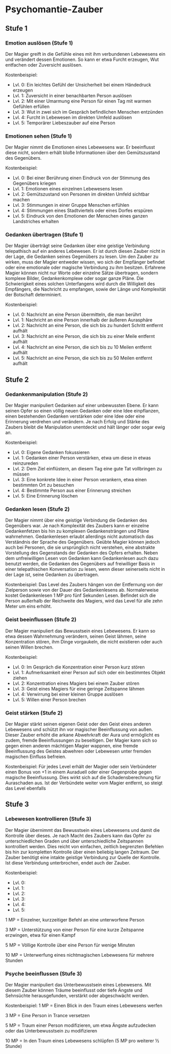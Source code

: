 # Psychomantie-Zauber
## Stufe 1

### Emotion auslösen (Stufe 1)

Der Magier greift in die Gefühle eines mit ihm verbundenen Lebewesens ein und verändert dessen Emotionen. So kann er etwa Furcht erzeugen, Wut entfachen oder Zuversicht auslösen.

Kostenbeispiel:
- Lvl. 0: Ein leichtes Gefühl der Unsicherheit bei einem Händedruck erzeugen
- Lvl. 1: Zuversicht in einer benachbarten Person auslösen
- Lvl. 2: Mit einer Umarmung eine Person für einen Tag mit warmen Gefühlen erfüllen
- Lvl. 3: Wut in zwei sich im Gespräch befindlichen Menschen entzünden
- Lvl. 4: Furcht in Lebewesen im direkten Umfeld auslösen
- Lvl. 5: Temporärer Liebeszauber auf eine Person

### Emotionen sehen (Stufe 1)

Der Magier nimmt die Emotionen eines Lebewesens war. Er beeinflusst diese nicht, sondern erhält bloße Informationen über den Gemütszustand des Gegenübers.

Kostenbeispiel:
- Lvl. 0: Bei einer Berührung einen Eindruck von der Stimmung des Gegenübers kriegen
- Lvl. 1: Emotionen eines einzelnen Lebewesens lesen
- Lvl. 2: Gemütszustand von Personen im direkten Umfeld sichtbar machen
- Lvl. 3: Stimmungen in einer Gruppe Menschen erfühlen
- Lvl. 4: Stimmungen eines Stadtviertels oder eines Dorfes erspüren
- Lvl. 5: Eindruck von den Emotionen der Menschen eines ganzen Landstriches erhalten

### Gedanken übertragen (Stufe 1)

Der Magier überträgt seine Gedanken über eine geistige Verbindung telepathisch auf ein anderes Lebewesen. Er ist durch diesen Zauber nicht in der Lage, die Gedanken seines Gegenübers zu lesen. Um den Zauber zu wirken, muss der Magier entweder wissen, wo sich der Empfänger befindet oder eine emotionale oder magische Verbindung zu ihm besitzen. Erfahrene Magier können nicht nur Worte oder einzelne Sätze übertragen, sondern komplexe Bilder, Gedankenkomplexe oder sogar ganze Pläne. Die Schwierigkeit eines solchen Unterfangens wird durch die Willigkeit des Empfängers, die Nachricht zu empfangen, sowie der Länge und Komplexität der Botschaft determiniert.

Kostenbeispiel:
- Lvl. 0: Nachricht an eine Person übermitteln, die man berührt
- Lvl. 1: Nachricht an eine Person innerhalb der äußeren Aurasphäre
- Lvl. 2: Nachricht an eine Person, die sich bis zu hundert Schritt entfernt aufhält
- Lvl. 3: Nachricht an eine Person, die sich bis zu einer Meile entfernt aufhält
- Lvl. 4: Nachricht an eine Person, die sich bis zu 10 Meilen entfernt aufhält
- Lvl. 5: Nachricht an eine Person, die sich bis zu 50 Meilen entfernt aufhält

## Stufe 2

### Gedankenmanipulation (Stufe 2)

Der Magier manipuliert Gedanken auf einer unbewussten Ebene. Er kann seinen Opfer so einen völlig neuen Gedanken oder eine Idee einpflanzen, einen bestehenden Gedanken verstärken oder eine Idee oder eine Erinnerung verdrehen und verändern. Je nach Erfolg und Stärke des Zaubers bleibt die Manipulation unentdeckt und hält länger oder sogar ewig an.

Kostenbeispiel:
- Lvl. 0: Eigene Gedanken fokussieren
- Lvl. 1: Gedanken einer Person verstärken, etwa um diese in etwas reinzureden
- Lvl. 2: Dem Ziel einflüstern, an diesem Tag eine gute Tat vollbringen zu müssen
- Lvl. 3: Eine konkrete Idee in einer Person verankern, etwa einen bestimmten Ort zu besuchen
- Lvl. 4: Bestimmte Person aus einer Erinnerung streichen
- Lvl. 5: Eine Erinnerung löschen

### Gedanken lesen (Stufe 2)

Der Magier nimmt über eine geistige Verbindung die Gedanken des Gegenübers war. Je nach Komplexität des Zaubers kann er einzelne Gedankenfetzen bis hin zu komplexen Gedankensträngen und Pläne wahrnehmen. Gedankenlesen erlaubt allerdings nicht automatisch das Verständnis der Sprache des Gegenübers. Geübte Magier können jedoch auch bei Personen, die sie ursprünglich nicht verstehen, eine abstrakte Vorstellung des Gegenstands der Gedanken des Opfers erhalten. Neben dem unfreiwilligen Lesen von Gedanken kann Gedankenlesen auch dazu benutzt werden, die Gedanken des Gegenübers auf freiwilliger Basis in einer telepathischen Konversation zu lesen, wenn dieser seinerseits nicht in der Lage ist, seine Gedanken zu übertragen.

Kostenbeispiel: Das Level des Zaubers hängen von der Entfernung von der Zielperson sowie von der Dauer des Gedankenlesens ab. Normalerweise kostet Gedankenlesen 1 MP pro fünf Sekunden Lesen. Befindet sich die Person außerhalb der Reichweite des Magiers, wird das Level für alle zehn Meter um eins erhöht.

### Geist beeinflussen (Stufe 2)

Der Magier manipuliert das Bewusstsein eines Lebewesens. Er kann so etwa dessen Wahrnehmung verändern, seinen Geist lähmen, seine Konzentration stören, ihm Dinge vorgaukeln, die nicht existieren oder auch seinen Willen brechen.

Kostenbeispiel:
- Lvl. 0: Im Gespräch die Konzentration einer Person kurz stören
- Lvl. 1: Aufmerksamkeit einer Person auf sich oder ein bestimmtes Objekt ziehen
- Lvl. 2: Konzentration eines Magiers bei einem Zauber stören
- Lvl. 3: Geist eines Magiers für eine geringe Zeitspanne lähmen
- Lvl. 4: Verwirrung bei einer kleinen Gruppe auslösen
- Lvl. 5: Willen einer Person brechen

### Geist stärken (Stufe 2)

Der Magier stärkt seinen eigenen Geist oder den Geist eines anderen Lebewesens und schützt ihn vor magischer Beeinflussung von außen. Dieser Zauber erhöht die arkane Abwehrkraft der Aura und ermöglicht es zudem, fremde Beeinflussungen zu beseitigen. Der Magier kann sich so gegen einen anderen mächtigen Magier wappnen, eine fremde Beeinflussung des Geistes abwehren oder Lebewesen unter fremden magischen Einfluss befreien.

Kostenbeispiel: Für jedes Level erhält der Magier oder sein Verbündeter einen Bonus von +1 in einem Auraduell oder einer Gegenprobe gegen magische Beeinflussung. Dies wirkt sich auf die Schadensberechnung für Auraschaden aus. Ist der Verbündete weiter vom Magier entfernt, so steigt das Level ebenfalls

## Stufe 3

### Lebewesen kontrollieren (Stufe 3)

Der Magier übernimmt das Bewusstsein eines Lebewesens und damit die Kontrolle über dieses. Je nach Macht des Zaubers kann das Opfer zu unterschiedlichen Graden und über unterschiedliche Zeitspannen kontrolliert werden. Dies reicht von einfachen, zeitlich begrenzten Befehlen bis hin zur kompletten Kontrolle über einen beliebig langen Zeitraum. Der Zauber benötigt eine intakte geistige Verbindung zur Quelle der Kontrolle. Ist diese Verbindung unterbrochen, endet auch der Zauber.

Kostenbeispiel:
- Lvl. 0:
- Lvl. 1:
- Lvl. 2:
- Lvl. 3:
- Lvl. 4:
- Lvl. 5:
 
1 MP = Einzelner, kurzzeitiger Befehl an eine unterworfene Person

3 MP = Unterstützung von einer Person für eine kurze Zeitspanne erzwingen, etwa für einen Kampf

5 MP = Völlige Kontrolle über eine Person für wenige Minuten

10 MP = Unterwerfung eines nichtmagischen Lebewesens für mehrere Stunden

### Psyche beeinflussen (Stufe 3)

Der Magier manipuliert das Unterbewusstsein eines Lebewesens. Mit diesem Zauber können Träume beeinflusst oder tiefe Ängste und Sehnsüchte herausgefunden, verstärkt oder abgeschwächt werden.

Kostenbeispiel: 1 MP = Einen Blick in den Traum eines Lebewesens werfen

3 MP = Eine Person in Trance versetzen

5 MP = Traum einer Person modifizieren, um etwa Ängste aufzudecken oder das Unterbewusstsein zu modifizieren

10 MP = In den Traum eines Lebewesens schlüpfen (5 MP pro weiterer ½ Stunde)

